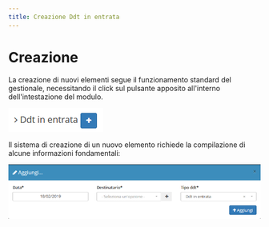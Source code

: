 ```yaml
---
title: Creazione Ddt in entrata
---
```


# Creazione

La creazione di nuovi elementi segue il funzionamento standard del gestionale, necessitando il click sul pulsante apposito all'interno dell'intestazione del modulo.

![Screenshot creazione ddt in entrata](../../../../.gitbook/assets/aggiungereddtinentrata.PNG)

Il sistema di creazione di un nuovo elemento richiede la compilazione di alcune informazioni fondamentali:

![Screenshot creazione ddt in entrata](../../../../.gitbook/assets/aggiuntaddtinentrata.PNG)

